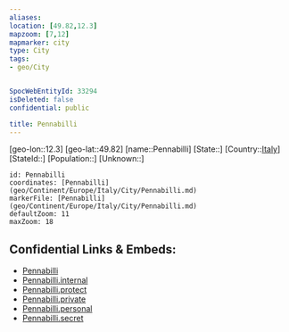 ```yaml
---
aliases: 
location: [49.82,12.3]
mapzoom: [7,12] 
mapmarker: city 
type: City
tags:
- geo/City


SpocWebEntityId: 33294
isDeleted: false
confidential: public

title: Pennabilli
---
```

[geo-lon::12.3]
[geo-lat::49.82]
[name::Pennabilli]
[State::]
[Country::[Italy](geo/Continent/Europe/Italy.md)]
[StateId::]
[Population::]
[Unknown::]


```leaflet
id: Pennabilli
coordinates: [Pennabilli](geo/Continent/Europe/Italy/City/Pennabilli.md)
markerFile: [Pennabilli](geo/Continent/Europe/Italy/City/Pennabilli.md)
defaultZoom: 11 
maxZoom: 18
```


## Confidential Links & Embeds: 
- [Pennabilli](../../../../../../_public/geo/Continent/Europe/Italy/City/Pennabilli.md) 
- [Pennabilli.internal](../../../../../../_internal/geo/Continent/Europe/Italy/City/Pennabilli.internal.md) 
- [Pennabilli.protect](../../../../../../_protect/geo/Continent/Europe/Italy/City/Pennabilli.protect.md) 
- [Pennabilli.private](../../../../../../_private/geo/Continent/Europe/Italy/City/Pennabilli.private.md) 
- [Pennabilli.personal](../../../../../../_personal/geo/Continent/Europe/Italy/City/Pennabilli.personal.md) 
- [Pennabilli.secret](../../../../../../_secret/geo/Continent/Europe/Italy/City/Pennabilli.secret.md) 
